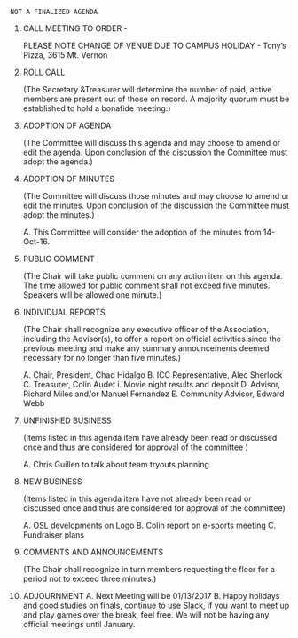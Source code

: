 	NOT A FINALIZED AGENDA

1. CALL MEETING TO ORDER - 

	PLEASE NOTE CHANGE OF VENUE DUE TO CAMPUS HOLIDAY -
	Tony’s Pizza, 3615 Mt. Vernon

2. ROLL CALL 

	(The Secretary &Treasurer will determine the number of paid, active members are present out of those on record. 
	A majority quorum must be established to hold a bonafide meeting.)

3. ADOPTION OF AGENDA 

	(The Committee will discuss this agenda and may choose to amend or edit the agenda. 
	Upon conclusion of the discussion the Committee must adopt the agenda.) 

4. ADOPTION OF MINUTES 

	(The Committee will discuss those minutes and may choose to amend or edit the minutes. 
	Upon conclusion of the discussion the Committee must adopt the minutes.)
	
	A. This Committee will consider the adoption of the minutes from 14-Oct-16.

5. PUBLIC COMMENT 

	(The Chair will take public comment on any action item on this agenda. 
	The time allowed for public comment shall not exceed five minutes. 
	Speakers will be allowed one minute.)

6.	INDIVIDUAL REPORTS 

	(The Chair shall recognize any executive officer of the Association, including the Advisor(s), 
	to offer a report on official activities since the previous meeting and make any summary 
	announcements deemed necessary for no longer than five minutes.)
	
	A. Chair, President, Chad Hidalgo
	B. ICC Representative, Alec Sherlock
	C. Treasurer, Colin Audet
		i.	Movie night results and deposit
	D. Advisor, Richard Miles and/or Manuel Fernandez 
	E. Community Advisor, Edward Webb

7.	UNFINISHED BUSINESS 

	(Items listed in this agenda item have already been read or discussed once 
	and thus are considered for approval of the committee )
	
	A. Chris Guillen to talk about team tryouts planning

8. NEW BUSINESS 

	(Items listed in this agenda item have not already been read or discussed once 
	and thus are considered for approval of the committee) 
	
	A. OSL developments on Logo
	B.	Colin report on e-sports meeting
	C.	Fundraiser plans


9.	COMMENTS AND ANNOUNCEMENTS 

	(The Chair shall recognize in turn members requesting the floor for a period not to exceed three minutes.)

10. ADJOURNMENT 
	A.	Next Meeting will be 01/13/2017 
	B.	Happy holidays and good studies on finals, continue to use Slack, 
	if you want to meet up and play games over the break, feel free. 
	We will not be having any official meetings until January.
